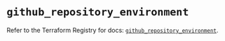 # `github_repository_environment`

Refer to the Terraform Registry for docs: [`github_repository_environment`](https://registry.terraform.io/providers/integrations/github/6.2.3/docs/resources/repository_environment).
